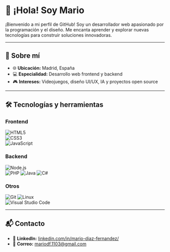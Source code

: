# 👋 ¡Hola! Soy Mario 

¡Bienvenido a mi perfil de GitHub! Soy un desarrollador web apasionado por la programación y el diseño. Me encanta aprender y explorar nuevas tecnologías para construir soluciones innovadoras.

---

## 🚀 Sobre mí  
- 🌐 **Ubicación:** Madrid, España  
- 💻 **Especialidad:** Desarrollo web frontend y backend  
- 🎮 **Intereses:** Videojuegos, diseño UI/UX, IA y proyectos open source  

---

## 🛠️ Tecnologías y herramientas  

### **Frontend**  
![HTML5](https://img.shields.io/badge/-HTML5-E34F26?logo=html5&logoColor=white&style=for-the-badge)  
![CSS3](https://img.shields.io/badge/-CSS3-1572B6?logo=css3&logoColor=white&style=for-the-badge)  
![JavaScript](https://img.shields.io/badge/-JavaScript-F7DF1E?logo=javascript&logoColor=black&style=for-the-badge)

### **Backend**  
![Node.js](https://img.shields.io/badge/-Node.js-339933?logo=node.js&logoColor=white&style=for-the-badge)  
![PHP](https://img.shields.io/badge/-PHP-777BB4?logo=php&logoColor=white&style=for-the-badge)
![Java](https://img.shields.io/badge/-Java-007396?logo=java&logoColor=white&style=for-the-badge)
![C#](https://img.shields.io/badge/-C%23-239120?logo=c-sharp&logoColor=white&style=for-the-badge)

### **Otros**  
![Git](https://img.shields.io/badge/-Git-F05032?logo=git&logoColor=white&style=for-the-badge)
![Linux](https://img.shields.io/badge/-Linux-FCC624?logo=linux&logoColor=black&style=for-the-badge)  
![Visual Studio Code](https://img.shields.io/badge/-VS%20Code-007ACC?logo=visual-studio-code&logoColor=white&style=for-the-badge)  

---

## 📬 Contacto  

- 💼 **LinkedIn:** [linkedin.com/in/mario-diaz-fernandez/](https://linkedin.com/in/mario-diaz-fernandez/)  
- 📧 **Correo:** mariodf.1103@gmail.com
